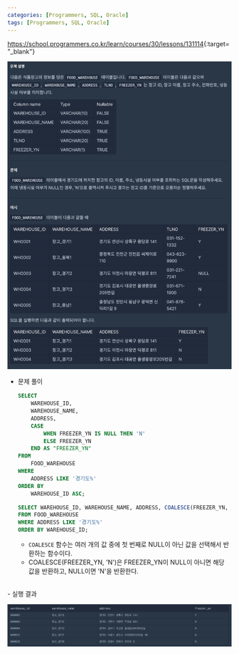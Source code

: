 ```yaml
---
categories: [Programmers, SQL, Oracle]
tags: [Programmers, SQL, Oracle] 
---
```


<https://school.programmers.co.kr/learn/courses/30/lessons/131114>{:target="_blank"}

![문제](/assets/img/programmers/sql/oracle/%EA%B2%BD%EA%B8%B0%EB%8F%84%EC%97%90_%EC%9C%84%EC%B9%98%ED%95%9C_%EC%8B%9D%ED%92%88%EC%B0%BD%EA%B3%A0_%EB%AA%A9%EB%A1%9D_%EC%B6%9C%EB%A0%A5%ED%95%98%EA%B8%B0(1).png)


- 문제 풀이
    
    ```sql
    SELECT 
        WAREHOUSE_ID, 
        WAREHOUSE_NAME, 
        ADDRESS, 
        CASE
            WHEN FREEZER_YN IS NULL THEN 'N'
            ELSE FREEZER_YN
        END AS "FREEZER_YN"
    FROM 
        FOOD_WAREHOUSE
    WHERE 
        ADDRESS LIKE '경기도%'
    ORDER BY 
        WAREHOUSE_ID ASC;
    ```
    
    ```sql
    SELECT WAREHOUSE_ID, WAREHOUSE_NAME, ADDRESS, COALESCE(FREEZER_YN, 'N') AS FREEZER_YN
    FROM FOOD_WAREHOUSE
    WHERE ADDRESS LIKE '경기도%'
    ORDER BY WAREHOUSE_ID;
    ```
    
    - `COALESCE` 함수는 여러 개의 값 중에 첫 번째로 NULL이 아닌 값을 선택해서 반환하는 함수이다.
    - COALESCE(FREEZER_YN, 'N')은 FREEZER_YN이 NULL이 아니면 해당 값을 반환하고, NULL이면 'N'을 반환한다.


<br>
- 실행 결과

![실행 결과](/assets/img/programmers/sql/oracle/%EA%B2%BD%EA%B8%B0%EB%8F%84%EC%97%90_%EC%9C%84%EC%B9%98%ED%95%9C_%EC%8B%9D%ED%92%88%EC%B0%BD%EA%B3%A0_%EB%AA%A9%EB%A1%9D_%EC%B6%9C%EB%A0%A5%ED%95%98%EA%B8%B0(2).png)
